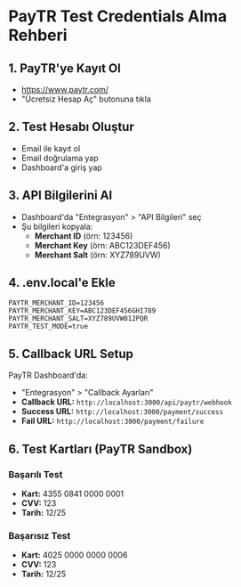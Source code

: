 # PayTR Test Credentials Alma Rehberi

## 1. PayTR'ye Kayıt Ol
- https://www.paytr.com/
- "Ücretsiz Hesap Aç" butonuna tıkla

## 2. Test Hesabı Oluştur
- Email ile kayıt ol
- Email doğrulama yap
- Dashboard'a giriş yap

## 3. API Bilgilerini Al
- Dashboard'da "Entegrasyon" > "API Bilgileri" seç
- Şu bilgileri kopyala:
  - **Merchant ID** (örn: 123456)
  - **Merchant Key** (örn: ABC123DEF456)
  - **Merchant Salt** (örn: XYZ789UVW)

## 4. .env.local'e Ekle
```env
PAYTR_MERCHANT_ID=123456
PAYTR_MERCHANT_KEY=ABC123DEF456GHI789
PAYTR_MERCHANT_SALT=XYZ789UVW012PQR
PAYTR_TEST_MODE=true
```

## 5. Callback URL Setup
PayTR Dashboard'da:
- "Entegrasyon" > "Callback Ayarları"
- **Callback URL:** `http://localhost:3000/api/paytr/webhook`
- **Success URL:** `http://localhost:3000/payment/success`  
- **Fail URL:** `http://localhost:3000/payment/failure`

## 6. Test Kartları (PayTR Sandbox)
### Başarılı Test
- **Kart:** 4355 0841 0000 0001
- **CVV:** 123
- **Tarih:** 12/25

### Başarısız Test  
- **Kart:** 4025 0000 0000 0006
- **CVV:** 123
- **Tarih:** 12/25